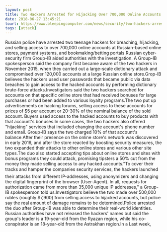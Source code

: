 ```yaml
---
layout: post
title: Two Hackers Arrested for Hijacking Over 700,000 Online Accounts
date: 2018-06-27 13:45:21
tourl: https://www.bleepingcomputer.com/news/security/two-hackers-arrested-for-hijacking-over-700-000-online-accounts/
tags: [attack]
---
```

Russian police have arrested two teenage hackers for breaching, hijacking, and selling access to over 700,000 online accounts at Russian-based online stores, payment systems, and bookmaking/betting portals.Russian cyber-security firm Group-IB aided authorities with the investigation. A Group-IB spokesperson said the company first became aware of the two hackers in November 2015, when they carried out a large-scale dictionary attack and compromised over 120,000 accounts at a large Russian online store.Grop-IB believes the hackers used user passwords that became public via data breaches to gain access to the hacked accounts by performing dictionary brute-force attacks.Investigators said the two hackers searched for accounts on that specific online store that had received bonuses for large purchases or had been added to various loyalty programs.The two put up advertisements on hacking forums, selling access to these accounts for prices of $5 per account or 20-30% of the nominal balance of the sold account. Buyers used access to the hacked accounts to buy products with that account's bonuses.In some cases, the two hackers also offered "hijacking" services that included changing the account's phone number and email. Group-IB says the two charged 10% of that account's balance.After their presence on the online store's network was discovered in early 2016, and after the store reacted by boosting security measures, the two expanded their attacks to other online stores and various other site types.The duo also started accepting tips about online stores and sites with bonus programs they could attack, promising tipsters a 50% cut from the money they made selling access to any hacked accounts."To cover their tracks and hamper the companies security services, the hackers launched their attacks from different IP-addresses, using anonymizers and changing the digital fingerprint of the browser (User-Agent). In all, requests for authorization came from more than 35,000 unique IP addresses," a Group-IB spokesperson told us.Investigators believe the two made over 500,000 rubles (roughly $7,900) from selling access to hijacked accounts, but police say the real amount of damage remains to be determined.Police arrested the duo after Group-IB was able to determine their real-world identities. Russian authorities have not released the hackers' names but said the group's leader is a 19-year-old from the Ryazan region, while his co-conspirator is an 18-year-old from the Astrakhan region.In a Last week, 